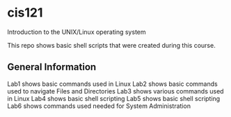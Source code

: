 # cis121
Introduction to the UNIX/Linux operating system

This repo shows basic shell scripts that were created during this course.

## General Information
Lab1 shows basic commands used in Linux
Lab2 shows basic commands used to navigate Files and Directories
Lab3 shows various commands used in Linux
Lab4 shows basic shell scripting
Lab5 shows basic shell scripting
Lab6 shows commands used needed for System Administration
